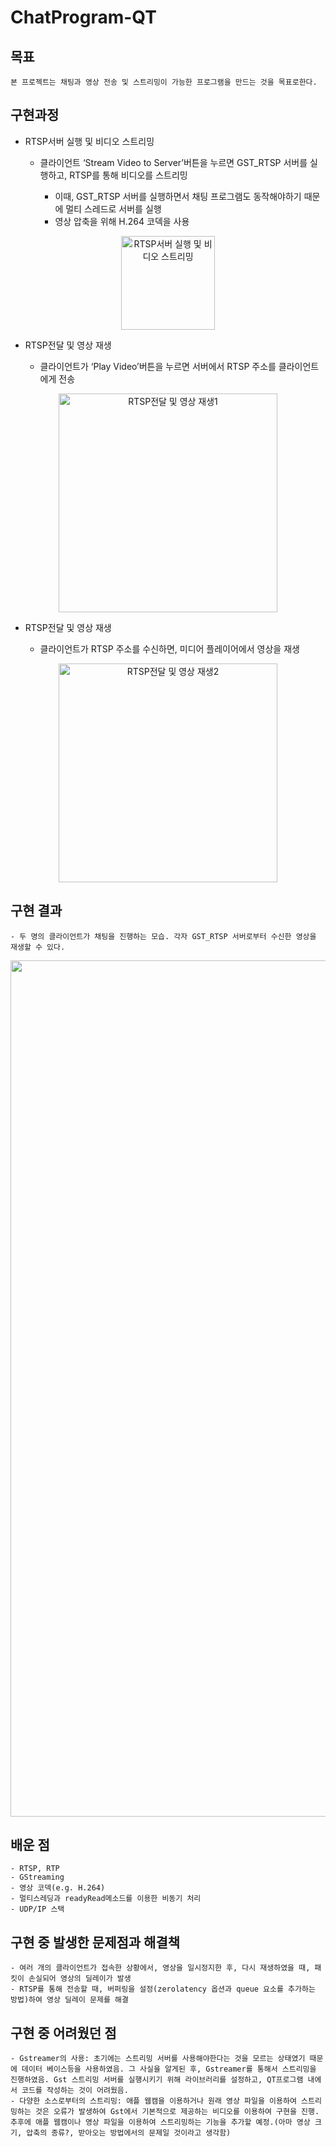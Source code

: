 # ChatProgram-QT

## 목표
```
본 프로젝트는 채팅과 영상 전송 및 스트리밍이 가능한 프로그램을 만드는 것을 목표로한다.
```

## 구현과정
<ul>
  <li>RTSP서버 실행 및 비디오 스트리밍</li>
  <ul>
    <li>클라이언트 ‘Stream Video to Server’버튼을 누르면 GST_RTSP 서버를 실행하고, RTSP를 통해 비디오를 스트리밍</li>
     <ul>
      <li>이때, GST_RTSP 서버를 실행하면서 채팅 프로그램도 동작해야하기 때문에 멀티 스레드로 서버를 실행</li>
      <li>영상 압축을 위해 H.264 코덱을 사용</li>
    </ul>
  </ul>
</ul>
<p align="center">
  <img src="https://github.com/user-attachments/assets/b1259c66-e671-4112-b473-b7c5782e1a80" alt="RTSP서버 실행 및 비디오 스트리밍" width="150">
</p> 

<ul>
  <li>RTSP전달 및 영상 재생</li>
  <ul>
    <li>클라이언트가 ‘Play Video’버튼을 누르면 서버에서 RTSP 주소를 클라이언트에게 전송</li>
  </ul>
</ul>
<p align="center">
  <img src="https://github.com/user-attachments/assets/adf6da39-d969-4cbc-b2dd-d6c8cb446faa" alt="RTSP전달 및 영상 재생1" width="350">
</p>

<ul>
  <li>RTSP전달 및 영상 재생</li>
  <ul>
    <li>클라이언트가 RTSP 주소를 수신하면, 미디어 플레이어에서 영상을 재생</li>
  </ul>
</ul>
<p align="center">
  <img src="https://github.com/user-attachments/assets/b60cea1d-574b-4e7d-965b-2a295526da3f" alt="RTSP전달 및 영상 재생2" width="350">
</p> 

## 구현 결과
```
- 두 명의 클라이언트가 채팅을 진행하는 모습. 각자 GST_RTSP 서버로부터 수신한 영상을 재생할 수 있다.
```
<p align="center">
  <img width="1370" alt="스크린샷 2024-09-29 오후 12 36 31" src="https://github.com/user-attachments/assets/ff61095f-ed86-4169-a852-7b384d25e588">
</p> 

## 배운 점
```
- RTSP, RTP
- GStreaming
- 영상 코덱(e.g. H.264)
- 멀티스레딩과 readyRead메소드를 이용한 비동기 처리
- UDP/IP 스택
```

## 구현 중 발생한 문제점과 해결책
```
- 여러 개의 클라이언트가 접속한 상황에서, 영상을 일시정지한 후, 다시 재생하였을 때, 패킷이 손실되어 영상의 딜레이가 발생
- RTSP를 통해 전송할 때, 버퍼링을 설정(zerolatency 옵션과 queue 요소를 추가하는 방법)하여 영상 딜레이 문제를 해결
```

## 구현 중 어려웠던 점
```
- Gstreamer의 사용: 초기에는 스트리밍 서버를 사용해야한다는 것을 모르는 상태였기 때문에 데이터 베이스등을 사용하였음. 그 사실을 알게된 후, Gstreamer를 통해서 스트리밍을 진행하였음. Gst 스트리밍 서버를 실행시키기 위해 라이브러리를 설정하고, QT프로그램 내에서 코드를 작성하는 것이 어려웠음.
- 다양한 소스로부터의 스트리밍: 애플 웹캠을 이용하거나 원래 영상 파일을 이용하여 스트리밍하는 것은 오류가 발생하여 Gst에서 기본적으로 제공하는 비디오를 이용하여 구현을 진행. 추후에 애플 웹캠이나 영상 파일을 이용하여 스트리밍하는 기능을 추가할 예정.(아마 영상 크기, 압축의 종류?, 받아오는 방법에서의 문제일 것이라고 생각함)
```
